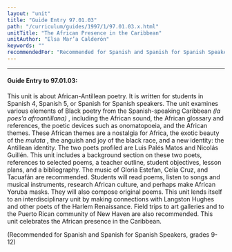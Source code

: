 ```yaml
---
layout: "unit"
title: "Guide Entry 97.01.03"
path: "/curriculum/guides/1997/1/97.01.03.x.html"
unitTitle: "The African Presence in the Caribbean"
unitAuthor: "Elsa Mar’a Calderón"
keywords: ""
recommendedFor: "Recommended for Spanish and Spanish for Spanish Speakers, grades 9-12"
---
```

<body>
<hr/>
<h4>
Guide Entry to 97.01.03:
</h4>
This unit is about African-Antillean poetry. It is written for students in Spanish 4, Spanish 5, or Spanish for Spanish speakers. The unit examines various elements of Black poetry from the Spanish-speaking Caribbean
<i>
(la poes’a afroantillana)
</i>
, including the African sound, the African glossary and references, the poetic devices such as onomatopoeia, and the African themes. These African themes are a nostalgia for Africa, the exotic beauty of the
<i>
mulata
</i>
, the anguish and joy of the black race, and a new identity: the Antillean identity. The two poets profiled are Luis Palés Matos and Nicolás Guillén. This unit includes a background section on these two poets, references to selected poems, a teacher outline, student objectives, lesson plans, and a bibliography. The music of Gloria Estefan, Celia Cruz, and Tacuafán are recommended. Students will read poems, listen to songs and musical instruments, research African culture, and perhaps make African Yoruba masks. They will also compose original poems. This unit lends itself to an interdisciplinary unit by making connections with Langston Hughes and other poets of the Harlem Renaissance. Field trips to art galleries and to the Puerto Rican community of New Haven are also recommended. This unit celebrates the African presence in the Caribbean.
<p>
(Recommended for Spanish and Spanish for Spanish Speakers, grades 9-12)
</p>
</body>